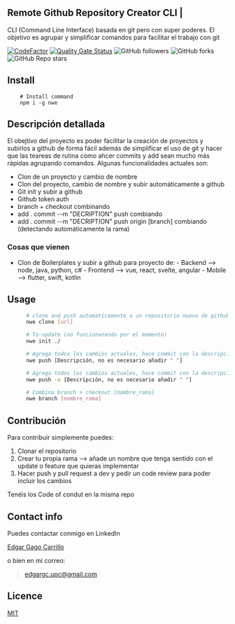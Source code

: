 ## Remote Github Repository Creator CLI | 

CLI (Command Line Interface) basada en git pero con super poderes. El objetivo es agrupar y simplificar comandos para facilitar el trabajo con git

[![CodeFactor](https://www.codefactor.io/repository/github/gagocarrilloedgar/nwe/badge)](https://www.codefactor.io/repository/github/gagocarrilloedgar/nwe) [![Quality Gate Status](https://sonarcloud.io/api/project_badges/measure?project=gagocarrilloedgar_gitx&metric=alert_status)](https://sonarcloud.io/dashboard?id=gagocarrilloedgar_gitx) ![GitHub followers](https://img.shields.io/github/followers/gagocarrilloedgar?style=social) ![GitHub forks](https://img.shields.io/github/forks/gagocarrilloedgar/gitx?style=social) ![GitHub Repo stars](https://img.shields.io/github/stars/gagocarrilloedgar/gitx?style=social)

## Install

```shell
    # Install command
    npm i -g nwe
```

## Descripción detallada 

El obejtivo del proyecto es poder facilitar la creación de proyectos y subirlos a github de forma fácil además de simplificar el uso de git y hacer que las teareas de rutina como ahcer commits y add sean mucho más rápidas agrupando comandos. Algunas funcionalidades actuales son:

- Clon de un proyecto y cambio de nombre 
- Clon del proyecto, cambio de nombre y subir automáticamente a github
- Git init y subir a github
- Github token auth
- branch + checkout combinando
- add . commit --m "DECRIPTION" push combiando
- add . commit --m "DECRIPTION" push origin [branch] combiando (detectando automáticamente la rama)

### Cosas que vienen

- Clon de Boilerplates y subir a github para proyecto de:
      - Backend --> node, java, python, c#
      - Frontend --> vue, react, svelte, angular
      - Mobile --> flutter, swift, kotlin

## Usage

```sh
      # clone and push automaticamente a un repositorio nuevo de github desde otro url
      nwe clone [url] 
```

```sh
      # To-update (no funcionanando por el momento)
      nwe init ./
```

```sh
      # Agrega todos los cambios actuales, hace commit con la descripción de la configuración y se envía al repositorio
      nwe push [Descripción, no es necesario añadir " "]
```


```sh
      # Agrega todos los cambios actuales, hace commit con la descripción configurada y se envía a la rama actual en la que está trabajando en ese momento
      nwe push -o [Descripción, no es necesario añadir " "]
```


```sh
      # Combina branch + checkout [nombre_rama]
      nwe branch [nombre_rama]
```


## Contribución 

Para contribuir simplemente puedes:

1. Clonar el repositorio
2. Crear tu propia rama --> añade un nombre que tenga sentido con el update o feature que quieras implementar
3. Hacer push y pull request a dev y pedir un code review para poder incluir los cambios

Tenéis los Code of condut en la misma repo
## Contact info 

Puedes contactar conmigo en LinkedIn

[Edgar Gago Carrillo](https://www.linkedin.com/in/edgargagocarrillo/)

o bien en mi correo:

> edgargc.upc@gmail.com

## Licence 

[MIT](https://opensource.org/licenses/MIT)
